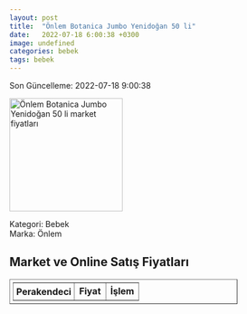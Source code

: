 ```yaml
---
layout: post
title:  "Önlem Botanica Jumbo Yenidoğan 50 li"
date:   2022-07-18 6:00:38 +0300
image: undefined
categories: bebek
tags: bebek
---
```


Son Güncelleme: 2022-07-18 9:00:38

<img src="undefined" width="200" alt="Önlem Botanica Jumbo Yenidoğan 50 li market fiyatları" />

Kategori: Bebek
<br />
Marka: Önlem

<h2>Market ve Online Satış Fiyatları</h2>

<table border="1" style="padding: 5px;width:80%;">
  <tr>
    <td style="padding: 5px;"><strong>Perakendeci</strong></td>
    <td><strong>Fiyat</strong></td>
    <td><strong>İşlem</strong></td>
  </tr>
  
</table>
